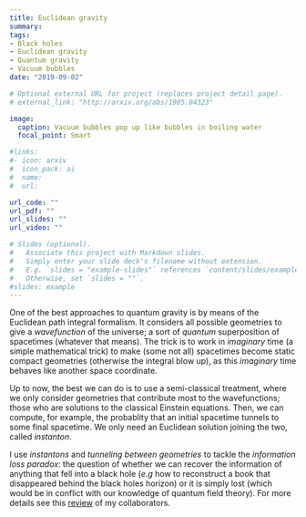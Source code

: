 ```yaml
---
title: Euclidean gravity
summary: 
tags:
- Black holes
- Euclidean gravity
- Quantum gravity
- Vacuum bubbles
date: "2019-09-02"

# Optional external URL for project (replaces project detail page).
# external_link: "http://arxiv.org/abs/1905.04323"

image:
  caption: Vacuum bubbles pop up like bubbles in boiling water
  focal_point: Smart

#links:
#- icon: arxiv
#  icon_pack: ai
#  name:
#  url: 

url_code: ""
url_pdf: ""
url_slides: ""
url_video: ""

# Slides (optional).
#   Associate this project with Markdown slides.
#   Simply enter your slide deck's filename without extension.
#   E.g. `slides = "example-slides"` references `content/slides/example-slides.md`.
#   Otherwise, set `slides = ""`.
#slides: example
---
```

One of the best approaches to quantum gravity is by means of the Euclidean path integral formalism. It considers all possible geometries to give a *wavefunction* of the universe; a sort of *quantum* superposition of spacetimes (whatever that means). The trick is to work in *imaginary* time (a simple mathematical trick) to make (some not all) spacetimes become static compact geometries (otherwise the integral blow up), as this *imaginary* time behaves like another space coordinate.

Up to now, the best we can do is to use a semi-classical treatment, where we only consider geometries that contribute most to the wavefunctions; those who are solutions to the classical Einstein equations. Then, we can compute, for example, the probablity that an initial spacetime tunnels to some final spacetime. We only need an Euclidean solution joining the two, called *instanton*.  

I use *instantons* and *tunneling between geometries* to tackle the *information loss paradox*: the question of whether we can recover the information of anything that fell into a black hole (*e.g* how to reconstruct a book that disappeared behind the black holes horizon) or it is simply lost (which would be in conflict with our knowledge of quantum field theory). For more details see this [review](https://arxiv.org/abs/1412.8366) of my collaborators. 